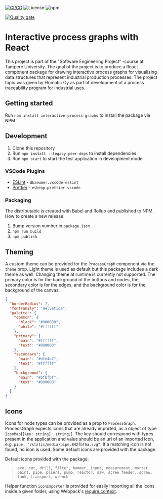 [![CI/CD](https://github.com/joonaruutiainen/interactive-process-graphs/actions/workflows/cicd.yml/badge.svg?branch=main)](https://github.com/joonaruutiainen/interactive-process-graphs/actions/workflows/cicd.yml) ![License](https://img.shields.io/github/license/joonaruutiainen/interactive-process-graphs) ![npm](https://img.shields.io/npm/v/interactive-process-graphs)

[![Quality gate](https://sonarcloud.io/api/project_badges/quality_gate?project=joonaruutiainen_interactive-process-graphs)](https://sonarcloud.io/dashboard?id=joonaruutiainen_interactive-process-graphs)

# Interactive process graphs with React

This project is part of the "Software Engineering Project" -course at Tampere University. The goal of the project is to produce a React component package for drawing interactive process graphs for visualizing data structures that represent industrial production processes. The project topic was given by Elomatic Oy as part of development of a process traceability program for industrial uses.

## Getting started

Run `npm install interactive-process-graphs` to install the package via NPM

## Development

1.  Clone this repository
2.  Run `npm install --legacy-peer-deps` to install dependencies
3.  Run `npm start` to start the test application in development mode

### VSCode Plugins

- [ESLint](https://marketplace.visualstudio.com/items?itemName=dbaeumer.vscode-eslint) - `dbaeumer.vscode-eslint`
- [Prettier](https://marketplace.visualstudio.com/items?itemName=esbenp.prettier-vscode) - `esbenp.prettier-vscode`

### Packaging

The distributable is created with Babel and Rollup and published to NPM.
How to create a new release:

1. Bump version number in `package.json`
2. `npm run build`
3. `npm publish`

## Theming

A custom theme can be provided for the `ProcessGraph` component via the `theme` prop.
Light theme is used as default but this package includes a dark theme as well.
Changing theme at runtime is currently not supported.
The primary color is for the background of the buttons and nodes,
the secondary color is for the edges,
and the background color is for the background of the canvas.

```json
{
  "borderRadius": 7,
  "fontFamily": "Helvetica",
  "palette": {
    "common": {
      "black": "#000000",
      "white": "#ffffff"
    },
    "primary": {
      "main": "#ffffff",
      "text": "#000000"
    },
    "secondary": {
      "main": "#dfe4e7",
      "text": "#ffffff"
    },
    "background": {
      "main": "#bfbfbf",
      "text": "#000000"
    }
  }
}
```

## Icons

Icons for node types can be provided as a prop to `ProcessGraph`. ProcessGraph expects icons that are already imported, as a object of type `IconMap`(`[key: string]: string;`). The key should correspond with types present in the application and value should be an url of an imported icon, e.g. `pipe: "/static/media/pipe.842fbf6a.svg"`. If a matching icon is not found, no icon is used. Some default icons are provided with the package.

Default icons provided with the package:

> `axe, cut, drill, filter, hammer, input, measurement, mortar, paint, pipe, pliers, pump, reactor, saw, screw feeder, screw, tank, transport, wrench`

Helper function `iconImporter` is provided for easily importing all the icons inside a given folder, using Webpack's [require.context](https://webpack.js.org/guides/dependency-management/#requirecontext).
